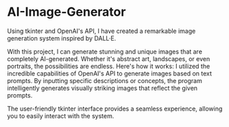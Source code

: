 # AI-Image-Generator
Using tkinter and OpenAI's API, I have created a remarkable image generation system inspired by DALL·E.

With this project, I can generate stunning and unique images that are completely AI-generated.  Whether it's abstract art, landscapes, or even portraits, the possibilities are endless.
Here's how it works: I utilized the incredible capabilities of OpenAI's API to generate images based on text prompts. By inputting specific descriptions or concepts, the program intelligently generates visually striking images that reflect the given prompts.

The user-friendly tkinter interface provides a seamless experience, allowing you to easily interact with the system.
